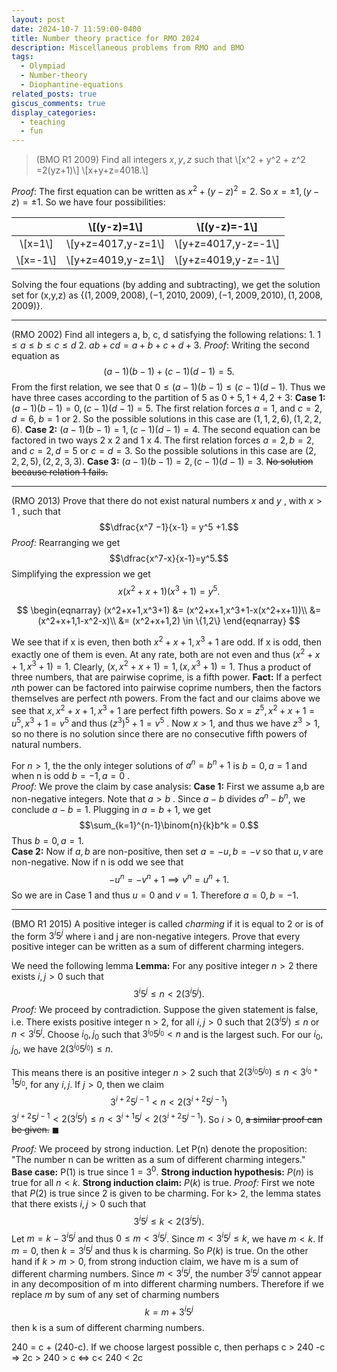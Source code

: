 ```yaml
---
layout: post
date: 2024-10-7 11:59:00-0400
title: Number theory practice for RMO 2024
description: Miscellaneous problems from RMO and BMO
tags:
  - Olympiad
  - Number-theory
  - Diophantine-equations
related_posts: true
giscus_comments: true
display_categories:
  - teaching
  - fun
---
```


> (BMO R1 2009) Find all integers $x,y,z$ such that \\[x^2 + y^2 + z^2 =2(yz+1)\\] \\[x+y+z=4018.\\]

_Proof_: The first equation can be written as $x^2 + (y-z)^2=2.$ So $x = \pm 1, (y-z)=\pm 1.$ So we have four possibilities:

|            | \\[(y-z)=1\\]        | \\[(y-z)=-1\\]        |
| :--------: | -------------------- | --------------------- |
| \\[x=1\\]  | \\[y+z=4017,y-z=1\\] | \\[y+z=4017,y-z=-1\\] |
| \\[x=-1\\] | \\[y+z=4019,y-z=1\\] | \\[y+z=4019,y-z=-1\\] |

Solving the four equations (by adding and subtracting), we get the solution set for (x,y,z) as $\{(1,2009,2008),(-1,2010,2009),(-1,2009,2010),(1,2008,2009)\}$.

---

(RMO 2002) Find all integers a, b, c, d satisfying the following relations: 1. $1\leq a\leq b\leq c\leq d$ 2. $ab+cd=a+b+c+d+3.$
_Proof_: Writing the second equation as $$(a-1)(b-1)+(c-1)(d-1)=5.$$ From the first relation, we see that $0 \leq (a-1)(b-1) \leq (c-1)(d-1)$. Thus we have three cases according to the partition of 5 as $0+5,1+4,2+3$:
**Case 1:** $(a-1)(b-1)=0, (c-1)(d-1)=5.$
The first relation forces $a=1$, and $c=2,d=6$, $b=1$ or $2$. So the possible solutions in this case are $(1,1,2,6),(1,2,2,6).$
**Case 2:** $(a-1)(b-1)=1, (c-1)(d-1)=4.$
The second equation can be factored in two ways 2 x 2 and 1 x 4. The first relation forces $a=2,b=2$, and $c=2,d=5$ or $c=d=3$. So the possible solutions in this case are $(2,2,2,5),(2,2,3,3).$
**Case 3:** $(a-1)(b-1)=2, (c-1)(d-1)=3.$
~~No solution because relation 1 fails.~~

---

(RMO 2013) Prove that there do not exist natural numbers $x$ and $y$ , with $x>1$ , such that $$\dfrac{x^7 −1}{x-1} = y^5 +1.$$
_Proof:_ Rearranging we get $$\dfrac{x^7-x}{x-1}=y^5.$$ Simplifying the expression we get $$x(x^2+x+1)(x^3+1)=y^5.$$

$$
\begin{eqnarray}
(x^2+x+1,x^3+1) &= (x^2+x+1,x^3+1-x(x^2+x+1))\\
                &= (x^2+x+1,1-x^2-x)\\
                &= (x^2+x+1,2) \in \{1,2\}
\end{eqnarray}
$$

We see that if x is even, then both $x^2+x+1,x^3+1$ are odd. If x is odd, then exactly one of them is even. At any rate, both are not even and thus $(x^2+x+1,x^3+1) = 1$.
Clearly, $(x,x^2+x+1)=1, (x,x^3+1)=1$. Thus a product of three numbers, that are pairwise coprime, is a fifth power.
**Fact:** If a perfect $n$th power can be factored into pairwise coprime numbers, then the factors themselves are perfect $n$th powers.
From the fact and our claims above we see that $x,x^2+x+1,x^3+1$ are perfect fifth powers.
So $x=z^5, x^2+x+1=u^5, x^3+1=v^5$ and thus $(z^3)^5 + 1 = v^5$ . Now $x> 1$, and thus we have $z^3> 1,$ so no there is no solution since there are no consecutive fifth powers of natural numbers.

For $n > 1$, the the only integer solutions of $a^n = b^n +1$ is $b=0,a=1$ and when n is odd $b=-1,a=0$ .  
_Proof:_ We prove the claim by case analysis:
**Case 1:** First we assume a,b are non-negative integers. Note that $a>b$ . Since $a-b$ divides $a^n - b^n$, we conclude $a-b=1$. Plugging in $a=b+1$, we get $$\sum_{k=1}^{n-1}\binom{n}{k}b^k = 0.$$ Thus $b=0,a=1.$  
**Case 2:** Now if $a,b$ are non-positive, then set $a=-u, b=-v$ so that $u,v$ are non-negative. Now if n is odd we see that $$-u^n = -v^n + 1 \implies v^n = u^n+1.$$
So we are in Case 1 and thus $u=0$ and $v=1$. Therefore $a=0, b=-1$.

---

(BMO R1 2015) A positive integer is called _charming_ if it is equal to 2 or is of the form $3^i 5^j$ where i and j are non-negative integers. Prove that every positive integer can be written as a sum of different charming integers.

We need the following lemma
**Lemma:** For any positive integer $n > 2$ there exists $i,j > 0$ such that $$3^i 5^j \leq n < 2 (3^i 5^j).$$_Proof:_ We proceed by contradiction. Suppose the given statement is false, i.e. There exists positive integer n > 2, for all $i,j >0$ such that $2(3^i5^j) \leq n$ or $n < 3^i5^j$.
Choose $i_0,j_0$ such that $3^{i_0}5^{j_0} < n$ and is the largest such. For our $i_0,j_0$, we have $2(3^{i_0}5^{j_0}) \leq n.$

This means there is an positive integer $n>2$ such that $2 (3^{i_0} 5^{j_0}) \leq n < 3^{i_0+1}5^{j_0},$ for any $i,j$. If $j>0$, then we claim $$3^{i+2}5^{j-1} < n < 2(3^{i+2}5^{j-1})$$ $3^{i+2}5^{j-1} < 2(3^i5^j)\leq n < 3^{i+1}5^j < 2(3^{i+2}5^{j-1}).$ So $i > 0$, ~~a similar proof can be given.~~ $\blacksquare$

_Proof:_ We proceed by strong induction.
Let P(n) denote the proposition: "The number n can be written as a sum of different charming integers."
**Base case:** P(1) is true since $1= 3^0$.
**Strong induction hypothesis:** $P(n)$ is true for all $n < k$.
**Strong induction claim:** $P(k)$ is true.
_Proof:_ First we note that $P(2)$ is true since 2 is given to be charming. For k> 2, the lemma states that there exists $i,j > 0$ such that $$3^i 5^j \leq k < 2 (3^i 5^j).$$ Let $m = k - 3^i5^j$ and thus $0 \leq m < 3^i5^j$. Since $m < 3^i 5^j  \leq k$, we have $m < k.$ If $m=0$, then $k=3^i5^j$ and thus k is charming. So $P(k)$ is true.
On the other hand if $k > m > 0$, from strong induction claim, we have m is a sum of different charming numbers. Since $m < 3^i5^j$, the number $3^i5^j$ cannot appear in any decomposition of m into different charming numbers. Therefore if we replace $m$ by sum of any set of charming numbers $$k = m + 3^i5^j$$ then k is a sum of different charming numbers.

240 = c + (240-c). If we choose largest possible c, then perhaps c > 240 -c => 2c > 240 > c <=> c< 240 < 2c
